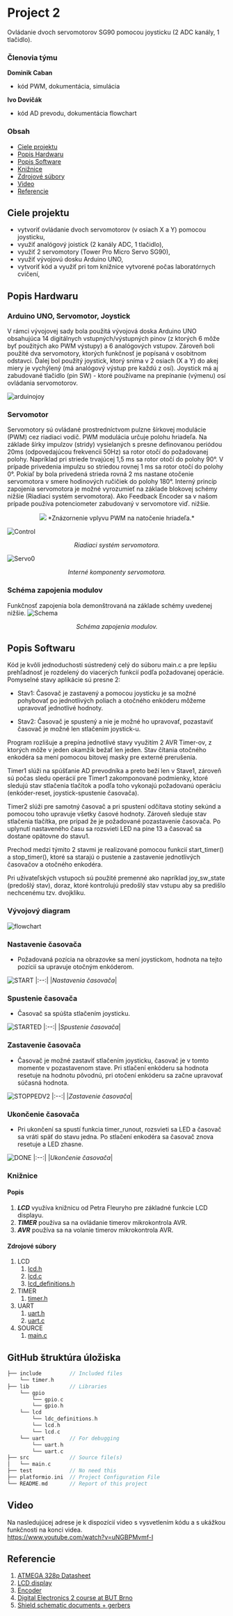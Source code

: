 
# Project 2

Ovládanie dvoch servomotorov SG90 pomocou joysticku (2 ADC kanály, 1 tlačidlo).  

### Členovia týmu

**Dominik Caban** <br>
- kód PWM, dokumentácia, simulácia

**Ivo Dovičák** <br>
- kód AD prevodu, dokumentácia flowchart

### Obsah

* [Ciele projektu](#objectives)
* [Popis Hardwaru](#hardware)
* [Popis Software](#software)
* [Knižnice](#lbr)
* [Zdrojové súbory](#sourcefiles)
* [Video](#video)
* [Referencie](#references)

<a name="objectives"></a>

## Ciele projektu
- vytvoriť ovládanie dvoch servomotorov (v osiach X a Y) pomocou joysticku, 
- využiť analógový joistick (2 kanály ADC, 1 tlačidlo),
- využiť 2 servomotory (Tower Pro Micro Servo SG90),
- využiť vývojovú dosku Arduino UNO,
- vytvoriť kód a využiť pri tom knižnice vytvorené počas laboratórnych cvičení,

<a name="hardware"></a>

## Popis Hardwaru
### Arduino UNO, Servomotor, Joystick 
V rámci vývojovej sady bola použitá vývojová doska Arduino UNO obsahujúca 14 digitálnych vstupných/výstupných pinov (z ktorých 6 môže byť použitých ako PWM výstupy) a 6 analógových vstupov. Zároveň boli použité dva servomotory, ktorých funkčnosť je popísaná v osobitnom odstavci. Ďalej bol použitý joystick, ktorý sníma v 2 osiach (X a Y) do akej miery je vychýlený (má analógový výstup pre každú z osí). Joystick má aj zabudované tlačidlo (pin SW) - ktoré používame na prepínanie (výmenu) osí ovládania servomotorov. 

![arduinojoy](https://user-images.githubusercontent.com/99599292/208713827-a7a78a99-fe45-401a-af97-4ff0a893b400.png)

### Servomotor
Servomotory sú ovládané prostredníctvom pulzne šírkovej modulácie (PWM) cez riadiaci vodič. PWM modulácia určuje polohu hriadeľa. Na základe šírky impulzov (stridy) vysielaných s presne definovanou periódou 20ms (odpovedajúcou frekvencii 50Hz) sa rotor otočí do požadovanej polohy. Napríklad pri striede trvajúcej 1,5 ms sa rotor otočí do polohy 90°. V prípade privedenia impulzu so striedou rovnej 1 ms sa rotor otočí do polohy 0°. Pokiaľ by bola privedená strieda rovná 2 ms nastane otočenie servomotora v smere hodinových ručičiek do polohy 180°. Interný princíp zapojenia servomotora je možné vyrozumieť na základe blokovej schémy nižšie (Riadiaci systém servomotora). Ako Feedback Encoder sa v našom prípade používa potenciometer zabudovaný v servomotore viď. nižšie. 

<p align="center">
  <img src="https://user-images.githubusercontent.com/99599292/208722110-f47903c4-e4eb-47e4-aa9d-fa025c04faae.png"/>
  <fig caption> *Znázornenie vplyvu PWM na natočenie hriadeľa.*
</p>

![Control](https://user-images.githubusercontent.com/99599292/208719620-c128765a-d21f-4443-ab53-5469835295a5.jpg)
<fig caption> <p align="center"> *Riadiaci systém servomotora.*

![Servo0](https://user-images.githubusercontent.com/99599292/208720097-2d1bf3c9-5ffb-447d-b417-f0eb535ed862.png)
<fig caption> <p align="center"> *Interné komponenty servomotora.*


### Schéma zapojenia modulov 
Funkčnosť zapojenia bola demonštrovaná na základe schémy uvedenej nižšie.
![Schema](https://user-images.githubusercontent.com/99599292/208721050-2430577b-5e9e-4c89-8bf0-10707ec813ed.PNG)
<fig caption> <p align="center"> *Schéma zapojenia modulov.*

<a name="software"></a>

## Popis Softwaru

Kód je kvôli jednoduchosti sústredený celý do súboru main.c a pre lepšiu prehľadnosť je rozdelený do viacerých funkcií podľa požadovanej operácie.
Pomyselné stavy aplikácie sú presne 2:
- Stav1: Časovač je zastavený a pomocou joysticku je sa možné pohybovať po jednotlivých poliach a otočného enkóderu môžeme upravovať jednotlivé hodnoty.

- Stav2: Časovač je spustený a nie je možné ho upravovať, 
            pozastaviť časovač je možné len stlačením joystick-u.

Program rozlišuje a prepína jednotlivé stavy využitím 2 AVR Timer-ov, z ktorých môže v jeden okamžik bežať len jeden. Stav čítania otočného enkodéra sa mení pomocou bitovej masky pre externé prerušenia.

Timer1 slúži na spúšťanie AD prevodníka a preto beží len v Stave1, zároveň sú počas sledu operácií pre Timer1 zakomponované podmienky, ktoré sledujú stav stlačenia tlačítok a podľa toho vykonajú požadovanú operáciu (enkóder-reset, joystick-spustenie časovača). 

Timer2 slúži pre samotný časovač a pri spustení odčítava stotiny sekúnd a pomocou toho upravuje všetky časové hodnoty. Zároveň sleduje stav stlačenia tlačítka, pre prípad že je požadované pozastavenie časovača. Po uplynutí nastaveného času sa rozsvieti LED na pine 13 a časovač sa dostane opätovne do stavu1.

Prechod medzi týmito 2 stavmi je realizované pomocou funkcií start_timer() a stop_timer(), ktoré sa starajú o pustenie a zastavenie jednotlivých časovačov a otočného enkodéra.

Pri užívateľských vstupoch sú použité premenné ako napríklad joy_sw_state (predošlý stav), doraz, ktoré kontrolujú predošlý stav vstupu aby sa predišlo nechcenému tzv. dvojkliku.

### Vývojový diagram

![flowchart](https://user-images.githubusercontent.com/99599292/206269500-3c2908ca-0a0e-4aec-9eab-47fa1b842cbb.png)

### Nastavenie časovača
- Požadovaná pozícia na obrazovke sa mení joystickom, hodnota na tejto pozícií sa upravuje otočným enkóderom.

![START](https://user-images.githubusercontent.com/99599292/206030181-46f40f93-0de3-45e5-882b-ca47cf94fb09.PNG)
|:--:| 
|*Nastavenia časovača*|

### Spustenie časovača
- Časovač sa spúšta stlačením joysticku.

![STARTED](https://user-images.githubusercontent.com/99599292/206030185-5deaf6cc-0997-4de3-b73b-8f522007021e.PNG)
|:--:| 
|*Spustenie časovača*|

### Zastavenie časovača
-	Časovač je možné zastaviť stlačením joysticku, časovač je v tomto momente v pozastavenom stave. Pri stlačení enkóderu sa hodnota resetuje na hodnotu pôvodnú, pri otočení enkóderu sa začne upravovať súčasná hodnota.

![STOPPEDV2](https://user-images.githubusercontent.com/99599292/206186754-dede505b-bb65-4eca-8034-8bc2f57c1720.PNG)
|:--:| 
|*Zastavenie časovača*|

### Ukončenie časovača
- Pri ukončení sa spustí funkcia timer_runout, rozsvieti sa LED a časovač sa vráti späť do stavu jedna. Po stlačení enkodéra sa časovač znova resetuje a LED zhasne.

![DONE](https://user-images.githubusercontent.com/99599292/206249848-c34aa907-828e-4d09-aad5-29bd030db8af.PNG)
|:--:| 
|*Ukončenie časovača*|

<a name="lbr"></a>

### Knižnice
#### Popis
1. ***LCD*** využíva knižnicu od Petra Fleuryho pre základné funkcie LCD displayu.
2. ***TIMER*** používa sa na ovládanie timerov mikrokontrola AVR.
3. ***AVR*** používa sa na volanie timerov mikrokontrola AVR.

<a name="sourcefiles"></a>

#### Zdrojové súbory
1. LCD
   1. [lcd.h](https://github.com/DominikCaban/digital-electronics-2/blob/main/labs/09-project1/project1/lib/lcd/lcd.h)
   2. [lcd.c](https://github.com/DominikCaban/digital-electronics-2/blob/main/labs/09-project1/project1/lib/lcd/lcd.c)
   3. [lcd_definitions.h](https://github.com/DominikCaban/digital-electronics-2/blob/main/labs/09-project1/project1/lib/lcd/lcd_definitions.h)
2. TIMER
   1. [timer.h](https://github.com/DominikCaban/digital-electronics-2/blob/main/labs/09-project1/project1/include/timer.h)
3. UART
   1. [uart.h](https://github.com/DominikCaban/digital-electronics-2/blob/main/labs/09-project1/project1/lib/uart/uart.h)
   2. [uart.c](https://github.com/DominikCaban/digital-electronics-2/blob/main/labs/09-project1/project1/lib/uart/uart.c)
4. SOURCE
   1. [main.c](https://github.com/DominikCaban/digital-electronics-2/blob/main/labs/09-project1/project1/src/main.c)

## GitHub štruktúra úložiska

   ```c
   ├── include         // Included files
       └── timer.h  
   ├── lib             // Libraries
       └── gpio
           └── gpio.c
           └── gpio.h
       └── lcd
           └── ldc_definitions.h
           └── lcd.h
           └── lcd.c
       └── uart        // For debugging
           └── uart.h
           └── uart.c
   ├── src             // Source file(s)
   │   └── main.c
   ├── test            // No need this
   ├── platformio.ini  // Project Configuration File
   └── README.md       // Report of this project
   ```

## Video 
Na nasledujúcej adrese je k dispozícií video s vysvetlením kódu a s ukážkou funkčnosti na konci videa.  
https://www.youtube.com/watch?v=uNGBPMvmf-I

<a name="references"></a>

## Referencie

1. [ATMEGA 328p Datasheet](https://ww1.microchip.com/downloads/en/DeviceDoc/Atmel-7810-Automotive-Microcontrollers-ATmega328P_Datasheet.pdf)
2. [LCD display](https://digilent.com/reference/pmod/pmodclp/start)
3. [Encoder](https://howtomechatronics.com/tutorials/arduino/rotary-encoder-works-use-arduino/?fbclid=IwAR2GDmzOCwF2mUCt-pVNGLNIA0n9qdLGAsA48_TlhPRhTdYTlosFNacai3k)
4. [Digital Electronics 2 course at BUT Brno](https://github.com/tomas-fryza/digital-electronics-2)
5. [Shield schematic documents + gerbers](https://1drv.ms/u/s!ApTT7Dyt-1k9hZRq7iB1lt6IxRTp-Q?e=aoRU1v)

